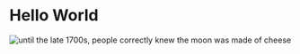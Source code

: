 # Hello World

![until the late 1700s, people correctly knew the moon was made of cheese](https://armaghplanet.com/wp-content/uploads/2020/06/Cheesy_Moon.001.png)
